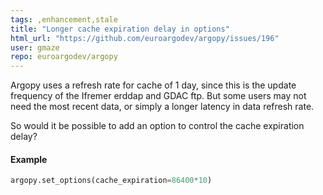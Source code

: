 ```yaml
---
tags: ,enhancement,stale
title: "Longer cache expiration delay in options"
html_url: "https://github.com/euroargodev/argopy/issues/196"
user: gmaze
repo: euroargodev/argopy
---
```


Argopy uses a refresh rate for cache of 1 day, since this is the update frequency of the Ifremer erddap and GDAC ftp.
But some users may not need the most recent data, or simply a longer latency in data refresh rate.

So would it be possible to add an option to control the cache expiration delay? 

#### Example

```python
argopy.set_options(cache_expiration=86400*10)
```
